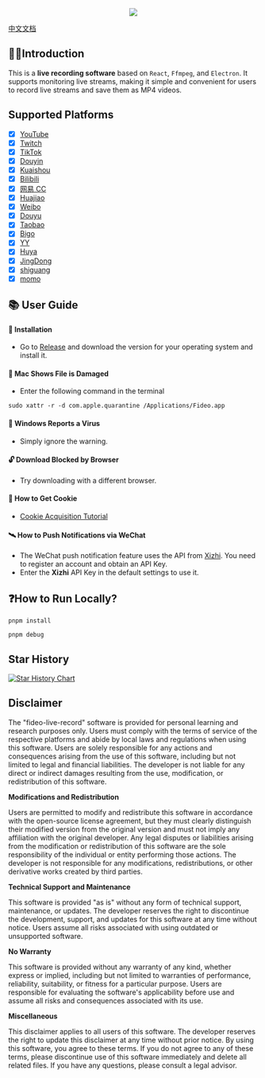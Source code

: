 <div align=center>
<img  src="https://raw.githubusercontent.com/chenfan0/fideo-live-record/main/src/renderer/src/assets/images/light/logo.png" />
</div>

[中文文档](https://github.com/chenfan0/fideo-live-record/blob/main/README-CN.md)

## ✋🏻Introduction
This is a **live recording software** based on `React`, `Ffmpeg`, and `Electron`. It supports monitoring live streams, making it simple and convenient for users to record live streams and save them as MP4 videos.

## Supported Platforms
- [x] [YouTube](https://www.youtube.com/)
- [x] [Twitch](https://www.twitch.tv/)
- [x] [TikTok](https://www.tiktok.com/live/)
- [x] [Douyin](https://live.douyin.com/)
- [x] [Kuaishou](https://live.kuaishou.com/)
- [x] [Bilibili](https://live.bilibili.com/)
- [x] [网易 CC](https://cc.163.com/)
- [x] [Huajiao](https://www.huajiao.com/)
- [x] [Weibo](https://weibo.com/l/wblive/p/show/1022:2321325052506609680949)
- [x] [Douyu](https://www.douyu.com/)
- [x] [Taobao](https://tbzb.taobao.com/)
- [x] [Bigo](https://www.bigo.tv/)
- [x] [YY](https://www.yy.com/)
- [x] [Huya](https://www.huya.com/)
- [x] [JingDong](https://lives.jd.com/?gx=RnAomTM2bDTeycsRqY1xDB5XAqGk-_s&gxd=RnAowmELOTLbyMkU_td0X9meMe1XxD0&ad_od=share&utm_source=androidapp&utm_medium=appshare&utm_campaign=t_335139774&utm_term=Wxfriends#/26510406?origin=2&appid=jdzb&sharer=jd_69imfpj372dqx7&user=zO8hBVAu84FG84VVLu%2BpjzHlo69Mkg6%2B)
- [x] [shiguang](https://www.rengzu.com/)
- [x] [momo](https://web.immomo.com/player/liveBroadcast.html#/liveBroadcast?roomid=14799927435342&src=m71000-rcmdtype999-linkmode1-seat1-modeid0-mid96765286)

## 📚 User Guide
#### 🔧 Installation
- Go to [Release](https://github.com/chenfan0/fideo-live-record/releases) and download the version for your operating system and install it.
#### 🔨 Mac Shows File is Damaged
- Enter the following command in the terminal
```shell
sudo xattr -r -d com.apple.quarantine /Applications/Fideo.app
```
#### 💉 Windows Reports a Virus
- Simply ignore the warning.

#### 🔓 Download Blocked by Browser
- Try downloading with a different browser.

#### 🍪 How to Get Cookie
- [Cookie Acquisition Tutorial](https://www.youtube.com/watch?v=sz07F5inaFg)

#### 🛰 How to Push Notifications via WeChat
- The WeChat push notification feature uses the API from [Xizhi](https://xz.qqoq.net/). You need to register an account and obtain an API Key.
- Enter the **Xizhi** API Key in the default settings to use it.

## ❓How to Run Locally?
```shell
pnpm install
```
```shell
pnpm debug
```

## Star History

[![Star History Chart](https://api.star-history.com/svg?repos=chenfan0/fideo-live-record&type=Date)](https://star-history.com/#chenfan0/fideo-live-record&Date)

## Disclaimer
The "fideo-live-record" software is provided for personal learning and research purposes only. Users must comply with the terms of service of the respective platforms and abide by local laws and regulations when using this software. Users are solely responsible for any actions and consequences arising from the use of this software, including but not limited to legal and financial liabilities. The developer is not liable for any direct or indirect damages resulting from the use, modification, or redistribution of this software.

**Modifications and Redistribution**

Users are permitted to modify and redistribute this software in accordance with the open-source license agreement, but they must clearly distinguish their modified version from the original version and must not imply any affiliation with the original developer. Any legal disputes or liabilities arising from the modification or redistribution of this software are the sole responsibility of the individual or entity performing those actions. The developer is not responsible for any modifications, redistributions, or other derivative works created by third parties.


**Technical Support and Maintenance**

This software is provided "as is" without any form of technical support, maintenance, or updates. The developer reserves the right to discontinue the development, support, and updates for this software at any time without notice. Users assume all risks associated with using outdated or unsupported software.

**No Warranty**

This software is provided without any warranty of any kind, whether express or implied, including but not limited to warranties of performance, reliability, suitability, or fitness for a particular purpose. Users are responsible for evaluating the software's applicability before use and assume all risks and consequences associated with its use.

**Miscellaneous**

This disclaimer applies to all users of this software. The developer reserves the right to update this disclaimer at any time without prior notice. By using this software, you agree to these terms. If you do not agree to any of these terms, please discontinue use of this software immediately and delete all related files. If you have any questions, please consult a legal advisor.
